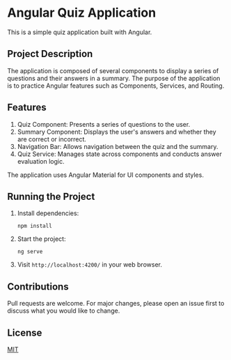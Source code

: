 # Angular Quiz Application

This is a simple quiz application built with Angular.

## Project Description

The application is composed of several components to display a series of questions and their answers in a summary. The purpose of the application is to practice Angular features such as Components, Services, and Routing.

## Features

1. Quiz Component: Presents a series of questions to the user.
2. Summary Component: Displays the user's answers and whether they are correct or incorrect.
3. Navigation Bar: Allows navigation between the quiz and the summary.
4. Quiz Service: Manages state across components and conducts answer evaluation logic.

The application uses Angular Material for UI components and styles.

## Running the Project

1. Install dependencies:
   ```
   npm install
   ```
2. Start the project:
   ```
   ng serve
   ```
3. Visit `http://localhost:4200/` in your web browser.

## Contributions

Pull requests are welcome. For major changes, please open an issue first to discuss what you would like to change.

## License

[MIT](https://choosealicense.com/licenses/mit/)